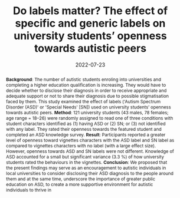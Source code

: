 ---
abstract: "**Background**: The number of autistic students enroling into universities and completing a higher education qualification is increasing. They would have to decide whether to disclose their diagnosis in order to receive appropriate and adequate support or not to share their diagnosis due to possible stigmatisation faced by them. This study examined the effect of labels ('Autism Spectrum Disorder (ASD)' or 'Special Needs' [SN]) used on university students’ openness towards autistic peers.
**Method**: 121 university students (43 males, 78 females; age range = 18–26) were randomly assigned to read one of three conditions with student characters identified as (1) having ASD or (2) SN; or (3) not identified with any label. They rated their openness towards the featured student and completed an ASD knowledge survey.
**Result**: Participants reported a greater level of openness toward vignettes characters with the ASD label and SN label as compared to vignettes characters with no label (with a large effect size). However, openness towards ASD and SN labels were not different. Knowledge of ASD accounted for a small but significant variance (3.3 %) of how university students rated the behaviours in the vignettes.
**Conclusion**: We proposed that the present findings may serve as an encouragement to autistic individuals in local universities to consider disclosing their ASD diagnosis to the people around them and at the same time, underscore the importance of greater public education on ASD, to create a more supportive environment for autistic individuals to thrive in"
authors:
- YongHwee-Nah
- YiFang-Neo
- Annabel-Chen
date: "2022-07-23"
doi: "https://doi.org/10.1016/j.rasd.2022.102020"
featured: false
projects: ""
publication: 'Nah, Y.-H., Neo, Y.-F., & Chen, A. S.-H. (2022). Do labels matter? The effect of specific and generic labels on university students’ openness towards autistic peers. Research in Autism Spectrum Disorders, 97, 102020.'
publication_short: ""
publication_types:
# Legend: 0 = Uncategorized; 1 = Conference paper; 2 = Journal article;
# 3 = Preprint / Working Paper; 4 = Report; 5 = Book; 6 = Book section;
# 7 = Thesis; 8 = Patent
- "2"
publishDate: "2022-07-23"
tags:
- ASD
title: 'Do labels matter? The effect of specific and generic labels on university students’ openness towards autistic peers'
url_code: ""
url_dataset: ""
url_pdf: "https://www.sciencedirect.com/science/article/abs/pii/S1750946722001076"
url_poster: ""
url_project: ""
url_slides: ""
url_source: ""
url_video: ""
---